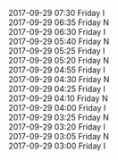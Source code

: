 2017-09-29 07:30 Friday  I  
2017-09-29 06:35 Friday  N  
2017-09-29 06:30 Friday  I  
2017-09-29 05:40 Friday  N  
2017-09-29 05:25 Friday  I  
2017-09-29 05:20 Friday  N  
2017-09-29 04:55 Friday  I  
2017-09-29 04:30 Friday  N  
2017-09-29 04:25 Friday  I  
2017-09-29 04:10 Friday  N  
2017-09-29 04:00 Friday  I  
2017-09-29 03:25 Friday  N  
2017-09-29 03:20 Friday  I  
2017-09-29 03:05 Friday  N  
2017-09-29 03:00 Friday  I  
